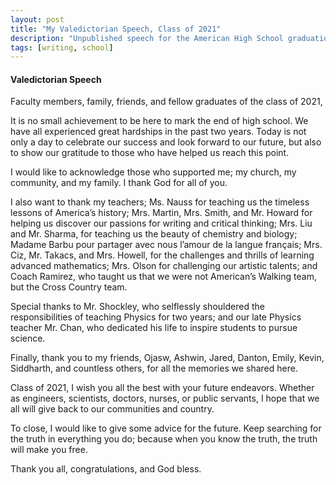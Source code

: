 ```yaml
---
layout: post
title: "My Valedictorian Speech, Class of 2021"
description: "Unpublished speech for the American High School graduation ceremony. Site exclusive"
tags: [writing, school]
---
```


#### Valedictorian Speech

Faculty members, family, friends, and fellow graduates of the class of 2021,

It is no small achievement to be here to mark the end of high school. We have all experienced great hardships in the past two years. Today is not only a day to celebrate our success and look forward to our future, but also to show our gratitude to those who have helped us reach this point.

I would like to acknowledge those who supported me; my church, my community, and my family. I thank God for all of you.

I also want to thank my teachers; Ms. Nauss for teaching us the timeless lessons of America’s history; Mrs. Martin, Mrs. Smith, and Mr. Howard for helping us discover our passions for writing and critical thinking; Mrs. Liu and Mr. Sharma, for teaching us the beauty of chemistry and biology; Madame Barbu pour partager avec nous l’amour de la langue français; Mrs. Ciz, Mr. Takacs, and Mrs. Howell, for the challenges and thrills of learning advanced mathematics; Mrs. Olson for challenging our artistic talents; and Coach Ramirez, who taught us that we were not American’s Walking team, but the Cross Country team.

Special thanks to Mr. Shockley, who selflessly shouldered the responsibilities of teaching Physics for two years; and our late Physics teacher Mr. Chan, who dedicated his life to inspire students to pursue science.

Finally, thank you to my friends, Ojasw, Ashwin, Jared, Danton, Emily, Kevin, Siddharth, and countless others, for all the memories we shared here.

Class of 2021, I wish you all the best with your future endeavors. Whether as engineers, scientists, doctors, nurses, or public servants, I hope that we all will give back to our communities and country.

To close, I would like to give some advice for the future. Keep searching for the truth in everything you do; because when you know the truth, the truth will make you free.

Thank you all, congratulations, and God bless.
